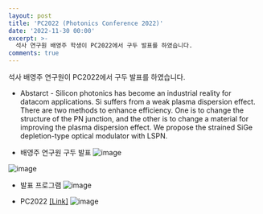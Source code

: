 ```yaml
---
layout: post
title: 'PC2022 (Photonics Conference 2022)'
date: '2022-11-30 00:00'
excerpt: >-
  석사 연구원 배영주 학생이 PC2022에서 구두 발표를 하였습니다.
comments: true
---
```


석사 배영주 연구원이 PC2022에서 구두 발표를 하였습니다.

- Abstarct - Silicon photonics has become an industrial reality for datacom applications. Si suffers from a weak plasma dispersion effect. There are two methods to enhance efficiency. One is to change the structure of the PN junction, and the other is to change a material for improving the plasma dispersion effect. We propose the strained SiGe depletion-type optical modulator with LSPN.

- 배영주 연구원 구두 발표 
![image](https://user-images.githubusercontent.com/55818146/208293238-32472225-913f-4e0b-8f3e-2242f384f961.jpg)
  
![image](https://user-images.githubusercontent.com/55818146/208293250-95ced8e4-8688-455d-b117-e5befab7ccca.jpg)

- 발표 프로그램
![image](https://user-images.githubusercontent.com/55818146/208293941-e48f6d1b-d71d-449e-aefc-0a09c274f7c7.png)

- PC2022 [[Link]](https://www.osk.or.kr/conference/event/index.php?cfrid=44)
![image](https://user-images.githubusercontent.com/55818146/208293845-50f07bc4-b87e-4503-b3bd-d051f3c5dd4a.png)
